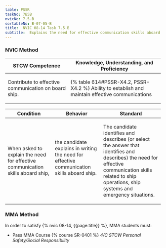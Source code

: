 ```yaml
---
table: PSSR
taskNo: 7B5B
nvicNo: 7.5.B 
sortableNo: B-07-05-B
title:  NVIC 08-14 Task 7.5.B
subtitle:  Explains the need for effective communication skills aboard ship
---
```






### NVIC Method

<a style="display:none;" onclick="togglevisibility('nvic_methods')" >Show NVIC method.</a>

<div id='nvic_methods' class='show'>

<table>
<thead>
<tr>
<th class='forty'> STCW Competence </th>
<th class='sixty'> Knowledge, Understanding, and Proficiency </th>
</tr>
</thead>

<tbody>
<tr><td markdown='1'>

Contribute to effective communication on board ship.

</td><td markdown='1'>

{% table 614#PSSR-X4.2, PSSR-X4.2 %} Ability to establish and maintain effective communications

</td></tr>


</tbody>
</table>


<table>
<thead>
<tr><th class='twenty'>  Condition </th><th class='twenty'> Behavior </th><th  class='sixty'>Standard </th></tr>
</thead>
<tbody >



<tr><td markdown='1'>

When asked to explain the need for effective communication skills aboard ship,

</td><td markdown='1'>

the candidate explains in writing the need for effective communication skills aboard ship.

<br>

<div class="tooltip" markdown='1'>



</div>


</td><td markdown='1'>

The candidate identifies and describes (or select the answer that identifies and describes) the need for effective communication skills related to ship operations, ship systems and emergency situations.

</td></tr>
</tbody>
</table>
</div>


### MMA Method

In order to satisfy  {% nvic 08-14, {{page.title}}  %}, MMA students must:

* Pass MMA Course {% course SR-0401 %}  *4/C STCW Personal Safety/Social Responsibility*